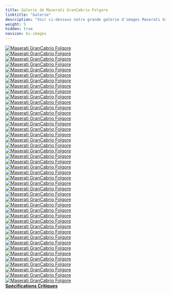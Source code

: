 ```yaml
---
title: Galerie de Maserati GranCabrio Folgore
linktitle: "Galerie"
description: "Voir ci-dessous notre grande galerie d'images Maserati GranCabrio Folgore. Cliquez sur les images pour des versions haute résolution."
weight: 5
hidden: true
navicon: bi-images
---
```

<!-- markdownlint-disable MD033 -->
<div class="row" id ="my-gallery">
	<div class="pswp-grid-item col-6 col-md-4">
		<a href="https://media.evkx.net/multimedia/models/maserati/grancabrio/grancabrio_folgore/chargeport_1.jpg"
data-pswp-src="https://media.evkx.net/multimedia/models/maserati/grancabrio/grancabrio_folgore/chargeport_1.jpg"
data-pswp-width="3000"
data-pswp-height="2016" 
target="_blank">
			<img src="https://media.evkx.net/multimedia/models/maserati/grancabrio/grancabrio_folgore/chargeport_1_xst.jpg" alt="Maserati GranCabrio Folgore" class="img-fluid " />
		</a>
	</div>
	<div class="pswp-grid-item col-6 col-md-4">
		<a href="https://media.evkx.net/multimedia/models/maserati/grancabrio/grancabrio_folgore/details_1.jpg"
data-pswp-src="https://media.evkx.net/multimedia/models/maserati/grancabrio/grancabrio_folgore/details_1.jpg"
data-pswp-width="3000"
data-pswp-height="2000" 
target="_blank">
			<img src="https://media.evkx.net/multimedia/models/maserati/grancabrio/grancabrio_folgore/details_1_xst.jpg" alt="Maserati GranCabrio Folgore" class="img-fluid " />
		</a>
	</div>
	<div class="pswp-grid-item col-6 col-md-4">
		<a href="https://media.evkx.net/multimedia/models/maserati/grancabrio/grancabrio_folgore/details_10.jpg"
data-pswp-src="https://media.evkx.net/multimedia/models/maserati/grancabrio/grancabrio_folgore/details_10.jpg"
data-pswp-width="3000"
data-pswp-height="2000" 
target="_blank">
			<img src="https://media.evkx.net/multimedia/models/maserati/grancabrio/grancabrio_folgore/details_10_xst.jpg" alt="Maserati GranCabrio Folgore" class="img-fluid " />
		</a>
	</div>
	<div class="pswp-grid-item col-6 col-md-4">
		<a href="https://media.evkx.net/multimedia/models/maserati/grancabrio/grancabrio_folgore/details_2.jpg"
data-pswp-src="https://media.evkx.net/multimedia/models/maserati/grancabrio/grancabrio_folgore/details_2.jpg"
data-pswp-width="3000"
data-pswp-height="2000" 
target="_blank">
			<img src="https://media.evkx.net/multimedia/models/maserati/grancabrio/grancabrio_folgore/details_2_xst.jpg" alt="Maserati GranCabrio Folgore" class="img-fluid " />
		</a>
	</div>
	<div class="pswp-grid-item col-6 col-md-4">
		<a href="https://media.evkx.net/multimedia/models/maserati/grancabrio/grancabrio_folgore/details_3.jpg"
data-pswp-src="https://media.evkx.net/multimedia/models/maserati/grancabrio/grancabrio_folgore/details_3.jpg"
data-pswp-width="3000"
data-pswp-height="1859" 
target="_blank">
			<img src="https://media.evkx.net/multimedia/models/maserati/grancabrio/grancabrio_folgore/details_3_xst.jpg" alt="Maserati GranCabrio Folgore" class="img-fluid " />
		</a>
	</div>
	<div class="pswp-grid-item col-6 col-md-4">
		<a href="https://media.evkx.net/multimedia/models/maserati/grancabrio/grancabrio_folgore/details_4.jpg"
data-pswp-src="https://media.evkx.net/multimedia/models/maserati/grancabrio/grancabrio_folgore/details_4.jpg"
data-pswp-width="3000"
data-pswp-height="2000" 
target="_blank">
			<img src="https://media.evkx.net/multimedia/models/maserati/grancabrio/grancabrio_folgore/details_4_xst.jpg" alt="Maserati GranCabrio Folgore" class="img-fluid " />
		</a>
	</div>
	<div class="pswp-grid-item col-6 col-md-4">
		<a href="https://media.evkx.net/multimedia/models/maserati/grancabrio/grancabrio_folgore/details_5.jpg"
data-pswp-src="https://media.evkx.net/multimedia/models/maserati/grancabrio/grancabrio_folgore/details_5.jpg"
data-pswp-width="3000"
data-pswp-height="2000" 
target="_blank">
			<img src="https://media.evkx.net/multimedia/models/maserati/grancabrio/grancabrio_folgore/details_5_xst.jpg" alt="Maserati GranCabrio Folgore" class="img-fluid " />
		</a>
	</div>
	<div class="pswp-grid-item col-6 col-md-4">
		<a href="https://media.evkx.net/multimedia/models/maserati/grancabrio/grancabrio_folgore/details_6.jpg"
data-pswp-src="https://media.evkx.net/multimedia/models/maserati/grancabrio/grancabrio_folgore/details_6.jpg"
data-pswp-width="3000"
data-pswp-height="2000" 
target="_blank">
			<img src="https://media.evkx.net/multimedia/models/maserati/grancabrio/grancabrio_folgore/details_6_xst.jpg" alt="Maserati GranCabrio Folgore" class="img-fluid " />
		</a>
	</div>
	<div class="pswp-grid-item col-6 col-md-4">
		<a href="https://media.evkx.net/multimedia/models/maserati/grancabrio/grancabrio_folgore/details_7.jpg"
data-pswp-src="https://media.evkx.net/multimedia/models/maserati/grancabrio/grancabrio_folgore/details_7.jpg"
data-pswp-width="3000"
data-pswp-height="1992" 
target="_blank">
			<img src="https://media.evkx.net/multimedia/models/maserati/grancabrio/grancabrio_folgore/details_7_xst.jpg" alt="Maserati GranCabrio Folgore" class="img-fluid " />
		</a>
	</div>
	<div class="pswp-grid-item col-6 col-md-4">
		<a href="https://media.evkx.net/multimedia/models/maserati/grancabrio/grancabrio_folgore/details_8.jpg"
data-pswp-src="https://media.evkx.net/multimedia/models/maserati/grancabrio/grancabrio_folgore/details_8.jpg"
data-pswp-width="3000"
data-pswp-height="2000" 
target="_blank">
			<img src="https://media.evkx.net/multimedia/models/maserati/grancabrio/grancabrio_folgore/details_8_xst.jpg" alt="Maserati GranCabrio Folgore" class="img-fluid " />
		</a>
	</div>
	<div class="pswp-grid-item col-6 col-md-4">
		<a href="https://media.evkx.net/multimedia/models/maserati/grancabrio/grancabrio_folgore/details_9.jpg"
data-pswp-src="https://media.evkx.net/multimedia/models/maserati/grancabrio/grancabrio_folgore/details_9.jpg"
data-pswp-width="3000"
data-pswp-height="2000" 
target="_blank">
			<img src="https://media.evkx.net/multimedia/models/maserati/grancabrio/grancabrio_folgore/details_9_xst.jpg" alt="Maserati GranCabrio Folgore" class="img-fluid " />
		</a>
	</div>
	<div class="pswp-grid-item col-6 col-md-4">
		<a href="https://media.evkx.net/multimedia/models/maserati/grancabrio/grancabrio_folgore/exterior_1.jpg"
data-pswp-src="https://media.evkx.net/multimedia/models/maserati/grancabrio/grancabrio_folgore/exterior_1.jpg"
data-pswp-width="3000"
data-pswp-height="1740" 
target="_blank">
			<img src="https://media.evkx.net/multimedia/models/maserati/grancabrio/grancabrio_folgore/exterior_1_xst.jpg" alt="Maserati GranCabrio Folgore" class="img-fluid " />
		</a>
	</div>
	<div class="pswp-grid-item col-6 col-md-4">
		<a href="https://media.evkx.net/multimedia/models/maserati/grancabrio/grancabrio_folgore/exterior_10.jpg"
data-pswp-src="https://media.evkx.net/multimedia/models/maserati/grancabrio/grancabrio_folgore/exterior_10.jpg"
data-pswp-width="3000"
data-pswp-height="1749" 
target="_blank">
			<img src="https://media.evkx.net/multimedia/models/maserati/grancabrio/grancabrio_folgore/exterior_10_xst.jpg" alt="Maserati GranCabrio Folgore" class="img-fluid " />
		</a>
	</div>
	<div class="pswp-grid-item col-6 col-md-4">
		<a href="https://media.evkx.net/multimedia/models/maserati/grancabrio/grancabrio_folgore/exterior_11.jpg"
data-pswp-src="https://media.evkx.net/multimedia/models/maserati/grancabrio/grancabrio_folgore/exterior_11.jpg"
data-pswp-width="3000"
data-pswp-height="1749" 
target="_blank">
			<img src="https://media.evkx.net/multimedia/models/maserati/grancabrio/grancabrio_folgore/exterior_11_xst.jpg" alt="Maserati GranCabrio Folgore" class="img-fluid " />
		</a>
	</div>
	<div class="pswp-grid-item col-6 col-md-4">
		<a href="https://media.evkx.net/multimedia/models/maserati/grancabrio/grancabrio_folgore/exterior_12.jpg"
data-pswp-src="https://media.evkx.net/multimedia/models/maserati/grancabrio/grancabrio_folgore/exterior_12.jpg"
data-pswp-width="3000"
data-pswp-height="1749" 
target="_blank">
			<img src="https://media.evkx.net/multimedia/models/maserati/grancabrio/grancabrio_folgore/exterior_12_xst.jpg" alt="Maserati GranCabrio Folgore" class="img-fluid " />
		</a>
	</div>
	<div class="pswp-grid-item col-6 col-md-4">
		<a href="https://media.evkx.net/multimedia/models/maserati/grancabrio/grancabrio_folgore/exterior_13.jpg"
data-pswp-src="https://media.evkx.net/multimedia/models/maserati/grancabrio/grancabrio_folgore/exterior_13.jpg"
data-pswp-width="3000"
data-pswp-height="1963" 
target="_blank">
			<img src="https://media.evkx.net/multimedia/models/maserati/grancabrio/grancabrio_folgore/exterior_13_xst.jpg" alt="Maserati GranCabrio Folgore" class="img-fluid " />
		</a>
	</div>
	<div class="pswp-grid-item col-6 col-md-4">
		<a href="https://media.evkx.net/multimedia/models/maserati/grancabrio/grancabrio_folgore/exterior_2.jpg"
data-pswp-src="https://media.evkx.net/multimedia/models/maserati/grancabrio/grancabrio_folgore/exterior_2.jpg"
data-pswp-width="3000"
data-pswp-height="2250" 
target="_blank">
			<img src="https://media.evkx.net/multimedia/models/maserati/grancabrio/grancabrio_folgore/exterior_2_xst.jpg" alt="Maserati GranCabrio Folgore" class="img-fluid " />
		</a>
	</div>
	<div class="pswp-grid-item col-6 col-md-4">
		<a href="https://media.evkx.net/multimedia/models/maserati/grancabrio/grancabrio_folgore/exterior_3.jpg"
data-pswp-src="https://media.evkx.net/multimedia/models/maserati/grancabrio/grancabrio_folgore/exterior_3.jpg"
data-pswp-width="3000"
data-pswp-height="1850" 
target="_blank">
			<img src="https://media.evkx.net/multimedia/models/maserati/grancabrio/grancabrio_folgore/exterior_3_xst.jpg" alt="Maserati GranCabrio Folgore" class="img-fluid " />
		</a>
	</div>
	<div class="pswp-grid-item col-6 col-md-4">
		<a href="https://media.evkx.net/multimedia/models/maserati/grancabrio/grancabrio_folgore/exterior_4.jpg"
data-pswp-src="https://media.evkx.net/multimedia/models/maserati/grancabrio/grancabrio_folgore/exterior_4.jpg"
data-pswp-width="3000"
data-pswp-height="1860" 
target="_blank">
			<img src="https://media.evkx.net/multimedia/models/maserati/grancabrio/grancabrio_folgore/exterior_4_xst.jpg" alt="Maserati GranCabrio Folgore" class="img-fluid " />
		</a>
	</div>
	<div class="pswp-grid-item col-6 col-md-4">
		<a href="https://media.evkx.net/multimedia/models/maserati/grancabrio/grancabrio_folgore/exterior_5.jpg"
data-pswp-src="https://media.evkx.net/multimedia/models/maserati/grancabrio/grancabrio_folgore/exterior_5.jpg"
data-pswp-width="3000"
data-pswp-height="1860" 
target="_blank">
			<img src="https://media.evkx.net/multimedia/models/maserati/grancabrio/grancabrio_folgore/exterior_5_xst.jpg" alt="Maserati GranCabrio Folgore" class="img-fluid " />
		</a>
	</div>
	<div class="pswp-grid-item col-6 col-md-4">
		<a href="https://media.evkx.net/multimedia/models/maserati/grancabrio/grancabrio_folgore/exterior_6.jpg"
data-pswp-src="https://media.evkx.net/multimedia/models/maserati/grancabrio/grancabrio_folgore/exterior_6.jpg"
data-pswp-width="3000"
data-pswp-height="1740" 
target="_blank">
			<img src="https://media.evkx.net/multimedia/models/maserati/grancabrio/grancabrio_folgore/exterior_6_xst.jpg" alt="Maserati GranCabrio Folgore" class="img-fluid " />
		</a>
	</div>
	<div class="pswp-grid-item col-6 col-md-4">
		<a href="https://media.evkx.net/multimedia/models/maserati/grancabrio/grancabrio_folgore/exterior_7.jpg"
data-pswp-src="https://media.evkx.net/multimedia/models/maserati/grancabrio/grancabrio_folgore/exterior_7.jpg"
data-pswp-width="3000"
data-pswp-height="1923" 
target="_blank">
			<img src="https://media.evkx.net/multimedia/models/maserati/grancabrio/grancabrio_folgore/exterior_7_xst.jpg" alt="Maserati GranCabrio Folgore" class="img-fluid " />
		</a>
	</div>
	<div class="pswp-grid-item col-6 col-md-4">
		<a href="https://media.evkx.net/multimedia/models/maserati/grancabrio/grancabrio_folgore/exterior_8.jpg"
data-pswp-src="https://media.evkx.net/multimedia/models/maserati/grancabrio/grancabrio_folgore/exterior_8.jpg"
data-pswp-width="3000"
data-pswp-height="1923" 
target="_blank">
			<img src="https://media.evkx.net/multimedia/models/maserati/grancabrio/grancabrio_folgore/exterior_8_xst.jpg" alt="Maserati GranCabrio Folgore" class="img-fluid " />
		</a>
	</div>
	<div class="pswp-grid-item col-6 col-md-4">
		<a href="https://media.evkx.net/multimedia/models/maserati/grancabrio/grancabrio_folgore/exterior_9.jpg"
data-pswp-src="https://media.evkx.net/multimedia/models/maserati/grancabrio/grancabrio_folgore/exterior_9.jpg"
data-pswp-width="3000"
data-pswp-height="2250" 
target="_blank">
			<img src="https://media.evkx.net/multimedia/models/maserati/grancabrio/grancabrio_folgore/exterior_9_xst.jpg" alt="Maserati GranCabrio Folgore" class="img-fluid " />
		</a>
	</div>
	<div class="pswp-grid-item col-6 col-md-4">
		<a href="https://media.evkx.net/multimedia/models/maserati/grancabrio/grancabrio_folgore/frontseats_1.jpg"
data-pswp-src="https://media.evkx.net/multimedia/models/maserati/grancabrio/grancabrio_folgore/frontseats_1.jpg"
data-pswp-width="3000"
data-pswp-height="2000" 
target="_blank">
			<img src="https://media.evkx.net/multimedia/models/maserati/grancabrio/grancabrio_folgore/frontseats_1_xst.jpg" alt="Maserati GranCabrio Folgore" class="img-fluid " />
		</a>
	</div>
	<div class="pswp-grid-item col-6 col-md-4">
		<a href="https://media.evkx.net/multimedia/models/maserati/grancabrio/grancabrio_folgore/frontseats_2.jpg"
data-pswp-src="https://media.evkx.net/multimedia/models/maserati/grancabrio/grancabrio_folgore/frontseats_2.jpg"
data-pswp-width="3000"
data-pswp-height="2277" 
target="_blank">
			<img src="https://media.evkx.net/multimedia/models/maserati/grancabrio/grancabrio_folgore/frontseats_2_xst.jpg" alt="Maserati GranCabrio Folgore" class="img-fluid " />
		</a>
	</div>
	<div class="pswp-grid-item col-6 col-md-4">
		<a href="https://media.evkx.net/multimedia/models/maserati/grancabrio/grancabrio_folgore/frontseats_3.jpg"
data-pswp-src="https://media.evkx.net/multimedia/models/maserati/grancabrio/grancabrio_folgore/frontseats_3.jpg"
data-pswp-width="3000"
data-pswp-height="2000" 
target="_blank">
			<img src="https://media.evkx.net/multimedia/models/maserati/grancabrio/grancabrio_folgore/frontseats_3_xst.jpg" alt="Maserati GranCabrio Folgore" class="img-fluid " />
		</a>
	</div>
	<div class="pswp-grid-item col-6 col-md-4">
		<a href="https://media.evkx.net/multimedia/models/maserati/grancabrio/grancabrio_folgore/frontseats_4.jpg"
data-pswp-src="https://media.evkx.net/multimedia/models/maserati/grancabrio/grancabrio_folgore/frontseats_4.jpg"
data-pswp-width="3000"
data-pswp-height="2306" 
target="_blank">
			<img src="https://media.evkx.net/multimedia/models/maserati/grancabrio/grancabrio_folgore/frontseats_4_xst.jpg" alt="Maserati GranCabrio Folgore" class="img-fluid " />
		</a>
	</div>
	<div class="pswp-grid-item col-6 col-md-4">
		<a href="https://media.evkx.net/multimedia/models/maserati/grancabrio/grancabrio_folgore/frontseats_5.jpg"
data-pswp-src="https://media.evkx.net/multimedia/models/maserati/grancabrio/grancabrio_folgore/frontseats_5.jpg"
data-pswp-width="3000"
data-pswp-height="2000" 
target="_blank">
			<img src="https://media.evkx.net/multimedia/models/maserati/grancabrio/grancabrio_folgore/frontseats_5_xst.jpg" alt="Maserati GranCabrio Folgore" class="img-fluid " />
		</a>
	</div>
	<div class="pswp-grid-item col-6 col-md-4">
		<a href="https://media.evkx.net/multimedia/models/maserati/grancabrio/grancabrio_folgore/headlights_1.jpg"
data-pswp-src="https://media.evkx.net/multimedia/models/maserati/grancabrio/grancabrio_folgore/headlights_1.jpg"
data-pswp-width="3000"
data-pswp-height="2000" 
target="_blank">
			<img src="https://media.evkx.net/multimedia/models/maserati/grancabrio/grancabrio_folgore/headlights_1_xst.jpg" alt="Maserati GranCabrio Folgore" class="img-fluid " />
		</a>
	</div>
	<div class="pswp-grid-item col-6 col-md-4">
		<a href="https://media.evkx.net/multimedia/models/maserati/grancabrio/grancabrio_folgore/headlights_2.jpg"
data-pswp-src="https://media.evkx.net/multimedia/models/maserati/grancabrio/grancabrio_folgore/headlights_2.jpg"
data-pswp-width="3000"
data-pswp-height="2000" 
target="_blank">
			<img src="https://media.evkx.net/multimedia/models/maserati/grancabrio/grancabrio_folgore/headlights_2_xst.jpg" alt="Maserati GranCabrio Folgore" class="img-fluid " />
		</a>
	</div>
	<div class="pswp-grid-item col-6 col-md-4">
		<a href="https://media.evkx.net/multimedia/models/maserati/grancabrio/grancabrio_folgore/interior_1.jpg"
data-pswp-src="https://media.evkx.net/multimedia/models/maserati/grancabrio/grancabrio_folgore/interior_1.jpg"
data-pswp-width="3000"
data-pswp-height="1539" 
target="_blank">
			<img src="https://media.evkx.net/multimedia/models/maserati/grancabrio/grancabrio_folgore/interior_1_xst.jpg" alt="Maserati GranCabrio Folgore" class="img-fluid " />
		</a>
	</div>
	<div class="pswp-grid-item col-6 col-md-4">
		<a href="https://media.evkx.net/multimedia/models/maserati/grancabrio/grancabrio_folgore/interior_2.jpg"
data-pswp-src="https://media.evkx.net/multimedia/models/maserati/grancabrio/grancabrio_folgore/interior_2.jpg"
data-pswp-width="3000"
data-pswp-height="2000" 
target="_blank">
			<img src="https://media.evkx.net/multimedia/models/maserati/grancabrio/grancabrio_folgore/interior_2_xst.jpg" alt="Maserati GranCabrio Folgore" class="img-fluid " />
		</a>
	</div>
	<div class="pswp-grid-item col-6 col-md-4">
		<a href="https://media.evkx.net/multimedia/models/maserati/grancabrio/grancabrio_folgore/interior_3.jpg"
data-pswp-src="https://media.evkx.net/multimedia/models/maserati/grancabrio/grancabrio_folgore/interior_3.jpg"
data-pswp-width="3000"
data-pswp-height="1980" 
target="_blank">
			<img src="https://media.evkx.net/multimedia/models/maserati/grancabrio/grancabrio_folgore/interior_3_xst.jpg" alt="Maserati GranCabrio Folgore" class="img-fluid " />
		</a>
	</div>
	<div class="pswp-grid-item col-6 col-md-4">
		<a href="https://media.evkx.net/multimedia/models/maserati/grancabrio/grancabrio_folgore/main_1.jpg"
data-pswp-src="https://media.evkx.net/multimedia/models/maserati/grancabrio/grancabrio_folgore/main_1.jpg"
data-pswp-width="3000"
data-pswp-height="1850" 
target="_blank">
			<img src="https://media.evkx.net/multimedia/models/maserati/grancabrio/grancabrio_folgore/main_1_xst.jpg" alt="Maserati GranCabrio Folgore" class="img-fluid " />
		</a>
	</div>
	<div class="pswp-grid-item col-6 col-md-4">
		<a href="https://media.evkx.net/multimedia/models/maserati/grancabrio/grancabrio_folgore/rearlights_1.jpg"
data-pswp-src="https://media.evkx.net/multimedia/models/maserati/grancabrio/grancabrio_folgore/rearlights_1.jpg"
data-pswp-width="3000"
data-pswp-height="2000" 
target="_blank">
			<img src="https://media.evkx.net/multimedia/models/maserati/grancabrio/grancabrio_folgore/rearlights_1_xst.jpg" alt="Maserati GranCabrio Folgore" class="img-fluid " />
		</a>
	</div>
	<div class="pswp-grid-item col-6 col-md-4">
		<a href="https://media.evkx.net/multimedia/models/maserati/grancabrio/grancabrio_folgore/rearlights_2.jpg"
data-pswp-src="https://media.evkx.net/multimedia/models/maserati/grancabrio/grancabrio_folgore/rearlights_2.jpg"
data-pswp-width="3000"
data-pswp-height="2000" 
target="_blank">
			<img src="https://media.evkx.net/multimedia/models/maserati/grancabrio/grancabrio_folgore/rearlights_2_xst.jpg" alt="Maserati GranCabrio Folgore" class="img-fluid " />
		</a>
	</div>
	<div class="pswp-grid-item col-6 col-md-4">
		<a href="https://media.evkx.net/multimedia/models/maserati/grancabrio/grancabrio_folgore/roof_1.jpg"
data-pswp-src="https://media.evkx.net/multimedia/models/maserati/grancabrio/grancabrio_folgore/roof_1.jpg"
data-pswp-width="3000"
data-pswp-height="2000" 
target="_blank">
			<img src="https://media.evkx.net/multimedia/models/maserati/grancabrio/grancabrio_folgore/roof_1_xst.jpg" alt="Maserati GranCabrio Folgore" class="img-fluid " />
		</a>
	</div>
	<div class="pswp-grid-item col-6 col-md-4">
		<a href="https://media.evkx.net/multimedia/models/maserati/grancabrio/grancabrio_folgore/screens_1.jpg"
data-pswp-src="https://media.evkx.net/multimedia/models/maserati/grancabrio/grancabrio_folgore/screens_1.jpg"
data-pswp-width="3000"
data-pswp-height="1845" 
target="_blank">
			<img src="https://media.evkx.net/multimedia/models/maserati/grancabrio/grancabrio_folgore/screens_1_xst.jpg" alt="Maserati GranCabrio Folgore" class="img-fluid " />
		</a>
	</div>
	<div class="pswp-grid-item col-6 col-md-4">
		<a href="https://media.evkx.net/multimedia/models/maserati/grancabrio/grancabrio_folgore/screens_2.jpg"
data-pswp-src="https://media.evkx.net/multimedia/models/maserati/grancabrio/grancabrio_folgore/screens_2.jpg"
data-pswp-width="3000"
data-pswp-height="2000" 
target="_blank">
			<img src="https://media.evkx.net/multimedia/models/maserati/grancabrio/grancabrio_folgore/screens_2_xst.jpg" alt="Maserati GranCabrio Folgore" class="img-fluid " />
		</a>
	</div>
	<div class="pswp-grid-item col-6 col-md-4">
		<a href="https://media.evkx.net/multimedia/models/maserati/grancabrio/grancabrio_folgore/secondrowseats_1.jpg"
data-pswp-src="https://media.evkx.net/multimedia/models/maserati/grancabrio/grancabrio_folgore/secondrowseats_1.jpg"
data-pswp-width="3000"
data-pswp-height="2213" 
target="_blank">
			<img src="https://media.evkx.net/multimedia/models/maserati/grancabrio/grancabrio_folgore/secondrowseats_1_xst.jpg" alt="Maserati GranCabrio Folgore" class="img-fluid " />
		</a>
	</div>
	<div class="pswp-grid-item col-6 col-md-4">
		<a href="https://media.evkx.net/multimedia/models/maserati/grancabrio/grancabrio_folgore/secondrowseats_2.jpg"
data-pswp-src="https://media.evkx.net/multimedia/models/maserati/grancabrio/grancabrio_folgore/secondrowseats_2.jpg"
data-pswp-width="3000"
data-pswp-height="2000" 
target="_blank">
			<img src="https://media.evkx.net/multimedia/models/maserati/grancabrio/grancabrio_folgore/secondrowseats_2_xst.jpg" alt="Maserati GranCabrio Folgore" class="img-fluid " />
		</a>
	</div>
	<div class="pswp-grid-item col-6 col-md-4">
		<a href="https://media.evkx.net/multimedia/models/maserati/grancabrio/grancabrio_folgore/soundsystem_1.jpg"
data-pswp-src="https://media.evkx.net/multimedia/models/maserati/grancabrio/grancabrio_folgore/soundsystem_1.jpg"
data-pswp-width="3000"
data-pswp-height="2000" 
target="_blank">
			<img src="https://media.evkx.net/multimedia/models/maserati/grancabrio/grancabrio_folgore/soundsystem_1_xst.jpg" alt="Maserati GranCabrio Folgore" class="img-fluid " />
		</a>
	</div>
	<div class="pswp-grid-item col-6 col-md-4">
		<a href="https://media.evkx.net/multimedia/models/maserati/grancabrio/grancabrio_folgore/wheels_1.jpg"
data-pswp-src="https://media.evkx.net/multimedia/models/maserati/grancabrio/grancabrio_folgore/wheels_1.jpg"
data-pswp-width="3000"
data-pswp-height="2000" 
target="_blank">
			<img src="https://media.evkx.net/multimedia/models/maserati/grancabrio/grancabrio_folgore/wheels_1_xst.jpg" alt="Maserati GranCabrio Folgore" class="img-fluid " />
		</a>
	</div>
</div>
<script type="module">
  import PhotoSwipeLightbox from '/js/photoswipe-lightbox.esm.js';
    const lightbox = new PhotoSwipeLightbox({
       gallery: '#my-gallery',
        children: 'a',
        pswpModule: () => import('/js/photoswipe.esm.js')
    });
lightbox.init();
</script>
<div class="mt-3 mb-3">
<a href="../specifications/" class="text-decoration-none text-black">
<strong><i class="bi-arrow-left"></i> Spécifications </strong>
</a>
<a href="../reviews/" class="text-decoration-none text-black float-end">
<strong>Critiques <i class="bi-arrow-right"></i></strong>
</a>
</div>
